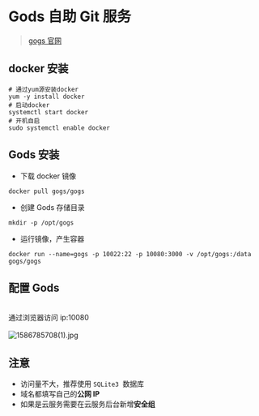 # Gods 自助 Git 服务


> [gogs 官网](https://gogs.io/)

## docker 安装

```shell
# 通过yum源安装docker
yum -y install docker
# 启动docker
systemctl start docker
# 开机自启
sudo systemctl enable docker
```


## Gods 安装


- 下载 docker 镜像

```shell
docker pull gogs/gogs
```


- 创建 Gods 存储目录

```shell
mkdir -p /opt/gogs
```


- 运行镜像，产生容器

```shell
docker run --name=gogs -p 10022:22 -p 10080:3000 -v /opt/gogs:/data gogs/gogs
```


## 配置 Gods

<br />通过浏览器访问 ip:10080<br />
<br />![1586785708(1).jpg](https://p3-juejin.byteimg.com/tos-cn-i-k3u1fbpfcp/59cf2bd783ec4756bbbe75fc33a685c0~tplv-k3u1fbpfcp-zoom-1.image)

## 注意

- 访问量不大，推荐使用 `SQLite3`  数据库
- 域名都填写自己的**公网 IP**
- 如果是云服务需要在云服务后台新增**安全组**
